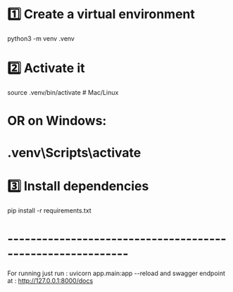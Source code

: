 # 1️⃣ Create a virtual environment
python3 -m venv .venv

# 2️⃣ Activate it
source .venv/bin/activate        # Mac/Linux
# OR on Windows:
# .venv\Scripts\activate

# 3️⃣ Install dependencies
pip install -r requirements.txt
# -----------------------------------------------------------



For running just run : uvicorn app.main:app --reload
and swagger endpoint at : http://127.0.0.1:8000/docs